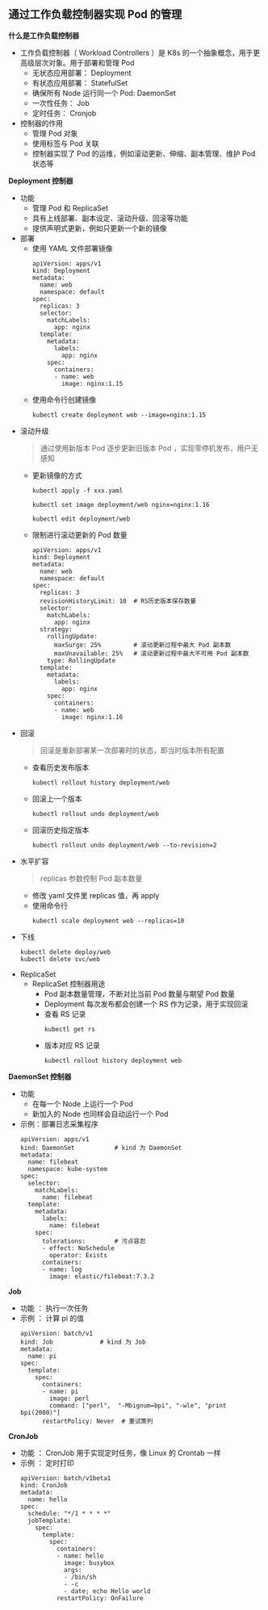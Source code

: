 ## 通过工作负载控制器实现 Pod 的管理

__什么是工作负载控制器__    
- 工作负载控制器（ Workload Controllers ）是 K8s 的一个抽象概念，用于更高级层次对象。用于部署和管理 Pod
    - 无状态应用部署： Deployment
    - 有状态应用部署： StatefulSet
    - 确保所有 Node 运行同一个 Pod: DaemonSet
    - 一次性任务： Job
    - 定时任务： Cronjob
- 控制器的作用
  - 管理 Pod 对象
  - 使用标签与 Pod 关联
  - 控制器实现了 Pod 的运维，例如滚动更新、伸缩、副本管理、维护 Pod 状态等

__Deployment 控制器__
- 功能
    - 管理 Pod 和 ReplicaSet
    - 具有上线部署、副本设定、滚动升级、回滚等功能
    - 提供声明式更新，例如只更新一个新的镜像
- 部署
    - 使用 YAML 文件部署镜像
        ```
        apiVersion: apps/v1
        kind: Deployment
        metadata:
          name: web
          namespace: default
        spec:
          replicas: 3
          selector:
            matchLabels:
              app: nginx
          template:
            metadata:
              labels:
                app: nginx
            spec:
              containers:
              - name: web
                image: nginx:1.15
        ```
     - 使用命令行创建镜像
        ```
        kubectl create deployment web --image=nginx:1.15
        ```
- 滚动升级
    > 通过使用新版本 Pod 逐步更新旧版本 Pod ，实现零停机发布，用户无感知
    - 更新镜像的方式
        ```
        kubectl apply -f xxx.yaml
        ```
        ```
        kubectl set image deployment/web nginx=nginx:1.16
        ```
        ```
        kubectl edit deployment/web
        ```
    - 限制进行滚动更新的 Pod 数量
        ```
        apiVersion: apps/v1
        kind: Deployment
        metadata:
          name: web
          namespace: default
        spec:
          replicas: 3
          revisionHistoryLimit: 10  # RS历史版本保存数量
          selector:
            matchLabels:
              app: nginx
          strategy:
            rollingUpdate:
              maxSurge: 25%         # 滚动更新过程中最大 Pod 副本数
              maxUnavailable: 25%   # 滚动更新过程中最大不可用 Pod 副本数
            type: RollingUpdate
          template:
            metadata:
              labels:
                app: nginx
            spec:
              containers:
              - name: web
                image: nginx:1.16
        ```
- 回滚
    > 回滚是重新部署某一次部署时的状态，即当时版本所有配置
    - 查看历史发布版本
        ```
        kubectl rollout history deployment/web
        ```
    - 回滚上一个版本
        ```
        kubectl rollout undo deployment/web
        ```
    - 回滚历史指定版本
        ```
        kubectl rollout undo deployment/web --to-revision=2
        ```
- 水平扩容
    > replicas 参数控制 Pod 副本数量
    - 修改 yaml 文件里 replicas 值，再 apply
    - 使用命令行
        ```
        kubectl scale deployment web --replicas=10
        ```
- 下线
    ```
    kubectl delete deploy/web
    kubectl delete svc/web
    ```
- ReplicaSet
    - ReplicaSet 控制器用途
        - Pod 副本数量管理，不断对比当前 Pod 数量与期望 Pod 数量
        - Deployment 每次发布都会创建一个 RS 作为记录，用于实现回滚
        - 查看 RS 记录
            ```
            kubectl get rs
            ```
        - 版本对应 RS 记录
            ```
            kubectl rollout history deployment web
            ```
__DaemonSet 控制器__
- 功能
    - 在每一个 Node 上运行一个 Pod
    - 新加入的 Node 也同样会自动运行一个 Pod
- 示例：部署日志采集程序
    ```
    apiVersion: apps/v1
    kind: DaemonSet           # kind 为 DaemonSet
    metadata:
      name: filebeat
      namespace: kube-system
    spec:
      selector:
        matchLabels:
          name: filebeat
      template:
        metadata:
          labels:
            name: filebeat
        spec:
          tolerations:        # 污点容忍
          - effect: NoSchedule
            operator: Exists
          containers:
          - name: log
            image: elastic/filebeat:7.3.2
    ```

__Job__
- 功能 ： 执行一次任务
- 示例 ： 计算 pi 的值
    ```
    apiVersion: batch/v1
    kind: Job             # kind 为 Job
    metadata:
      name: pi
    spec:
      template:
        spec:
          containers:
          - name: pi
            image: perl
            command: ["perl",  "-Mbignum=bpi", "-wle", "print bpi(2000)"]
          restartPolicy: Never  # 重试策列
    ```

__CronJob__
- 功能 ： CronJob 用于实现定时任务，像 Linux 的 Crontab 一样
- 示例 ： 定时打印
    ```
    apiVersion: batch/v1beta1
    kind: CronJob
    metadata:
      name: hello
    spec:
      schedule: "*/1 * * * *"
      jobTemplate:
        spec:
          template:
            spec:
              containers:
              - name: hello
                image: busybox
                args:
                - /bin/sh
                - -c
                - date; echo Hello world
              restartPolicy: OnFailure

    ```